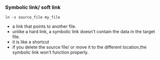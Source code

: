### Symbolic link/ soft link

```
ln -s source_file my_file
```

- a link that points to another file.
- unlike a hard link, a symbolic link doesn't contain the data in the target file.
- it is like a shortcut
- if you delete the source file/ or move it to the different location,the symbolic link won't function properly.
